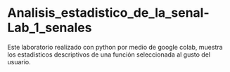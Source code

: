 # Analisis_estadistico_de_la_senal-Lab_1_senales
Este laboratorio realizado con python por medio de google colab, muestra los estadísticos descriptivos de una función seleccionada al gusto del usuario.
